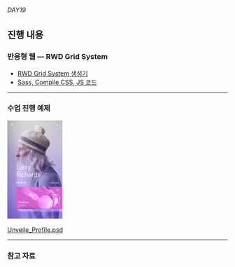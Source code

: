###### DAY19

## 진행 내용

### 반응형 웹 — RWD Grid System

- [RWD Grid System 생성기](http://url.yamoo9.net/rwdgrid)
- [Sass, Compile CSS, JS 코드](https://gist.github.com/yamoo9/d9b9237aa13a918e47fe1c692ca856c0)

---

### 수업 진행 예제

<img width="25%" src="../../RESOURCES/UI-Kit/Unveile-Mobile/Screens/03 - Profile/Profile Buyer.jpg" alt="">

[Unveile_Profile.psd](../../RESOURCES/UI-Kit/Unveile-Mobile/Resources/Unveile.PSD/Unveile_Profile.psd)

---

### 참고 자료

